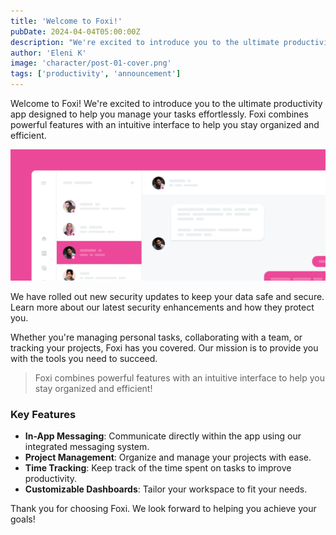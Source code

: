 ```yaml
---
title: 'Welcome to Foxi!'
pubDate: 2024-04-04T05:00:00Z
description: "We're excited to introduce you to the ultimate productivity app designed to help you manage your tasks effortlessly to help you stay organized and efficient."
author: 'Eleni K'
image: 'character/post-01-cover.png'
tags: ['productivity', 'announcement']
---
```


Welcome to Foxi! We're excited to introduce you to the ultimate productivity app designed to help you manage your tasks effortlessly. Foxi combines powerful features with an intuitive interface to help you stay organized and efficient.

![Foxi is here.](../../assets/character/post-01.png)

We have rolled out new security updates to keep your data safe and secure. Learn more about our latest security enhancements and how they protect you.

Whether you're managing personal tasks, collaborating with a team, or tracking your projects, Foxi has you covered. Our mission is to provide you with the tools you need to succeed.

> Foxi combines powerful features with an intuitive interface to help you stay organized and efficient!

### Key Features

- **In-App Messaging**: Communicate directly within the app using our integrated messaging system.
- **Project Management**: Organize and manage your projects with ease.
- **Time Tracking**: Keep track of the time spent on tasks to improve productivity.
- **Customizable Dashboards**: Tailor your workspace to fit your needs.

Thank you for choosing Foxi. We look forward to helping you achieve your goals!
